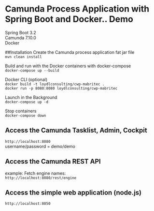 # Camunda Process Application with Spring Boot and Docker.. Demo
Spring Boot 3.2<br>
Camunda 7.10.0<br>
Docker 

##Installation
Create the Camunda process application fat jar file <br>
`mvn clean install`<br>

Build and run with the Docker containers with docker-compose<br>
`docker-compose up --build`

Docker CLI (optional)<br> 
`docker build -t loydlconsulting/cwp-mabritec . `<br>
`docker run -p 8080:8080 loydlconsulting/cwp-mabritec`<br>

Launch in the Background<br>
`docker-compose up -d`

Stop containers<br>
`docker-compose down`

## Access the Camunda Tasklist, Admin, Cockpit
`http://localhost:8080`<br>
username/password = demo/demo

## Access the Camunda REST API<br>
example: Fetch engine names:<br>
`http://localhost:8080/rest/engine`

## Access the simple web application (node.js)
`http://localhost:8050`
